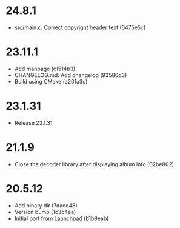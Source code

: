 # 24.8.1

 - src/main.c: Correct copyright header text (6475e5c)

# 23.11.1

 - Add manpage (c1514b3)
 - CHANGELOG.md: Add changelog (93586d3)
 - Build using CMake (a261a3c)

# 23.1.31

 - Release 23.1.31

# 21.1.9

 - Close the decoder library after displaying album info (02be802)

# 20.5.12

 - Add binary dir (7daee48)
 - Version bump (1c3c4ea)
 - Initial port from Launchpad (b1b9eab)

